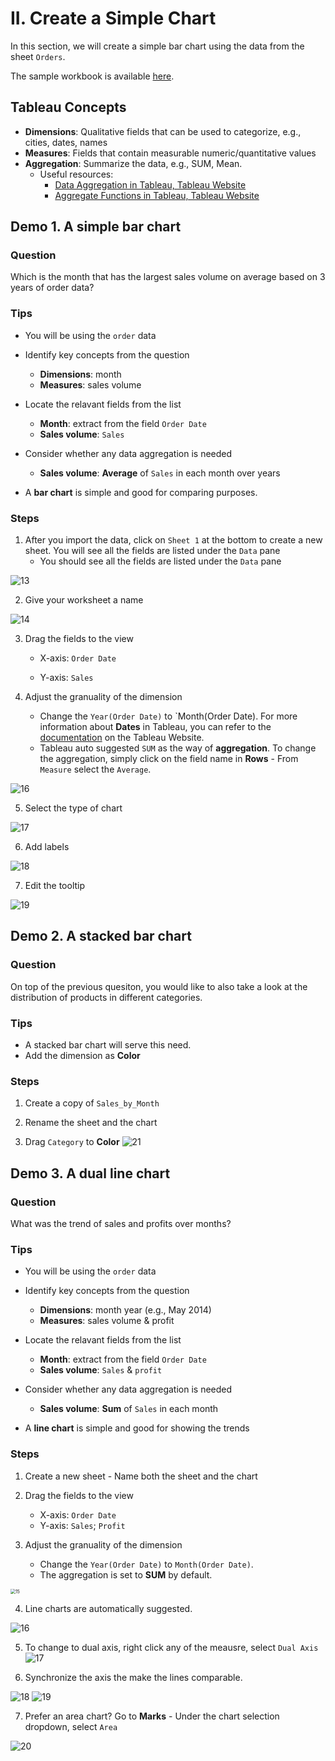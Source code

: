 # II. Create a Simple Chart

In this section, we will create a simple bar chart using the data from the sheet `Orders`.

The sample workbook is available [here](tableau_workbooks/p2.twb).



## Tableau Concepts

- **Dimensions**: Qualitative fields that can be used to categorize, e.g., cities, dates, names
- **Measures**:  Fields that contain measurable numeric/quantitative values
- **Aggregation**: Summarize the data, e.g., SUM, Mean.
  - Useful resources:
    - [Data Aggregation in Tableau, Tableau Website](https://help.tableau.com/current/pro/desktop/en-us/calculations_aggregation.htm)
    - [Aggregate Functions in Tableau, Tableau Website](https://help.tableau.com/current/pro/desktop/en-us/calculations_calculatedfields_aggregate_create.htm)



## Demo 1. A simple bar chart

### Question

Which is the month that has the largest sales volume on average based on 3 years of order data?

### Tips

- You will be using the `order` data

- Identify key concepts from the question

  - **Dimensions**: month
  - **Measures**: sales volume

- Locate the relavant fields from the list

  - **Month**: extract from the field `Order Date`
  - **Sales volume**: `Sales`

- Consider whether any data aggregation is needed

  - **Sales volume**: **Average** of `Sales` in each month over years

- A **bar chart** is simple and good for comparing purposes.

  

### Steps

1. After you import the data, click on `Sheet 1` at the bottom to create a new sheet. You will see all the fields are listed under the `Data` pane
   -  You should see all the fields are listed under the `Data` pane

![13](../screenshots/f13.png)



2. Give your worksheet a name

![14](../screenshots/f14.png)



3. Drag the fields to the view
   - X-axis: `Order Date`
   
   - Y-axis: `Sales`
   
     

4. Adjust the granuality of the dimension

   - Change the `Year(Order Date)` to `Month(Order Date)\. For more information about **Dates** in Tableau, you can refer to the [documentation](https://help.tableau.com/current/pro/desktop/en-us/functions_functions_date.htm) on the Tableau Website.
   - Tableau auto suggested `SUM` as the way of **aggregation**. To change the aggregation, simply click on the field name in **Rows** - From `Measure` select the `Average`.

![16](../screenshots/2_2.gif)



5. Select the type of chart

![17](../screenshots/2_3.gif)



6. Add labels

![18](../screenshots/2_4.gif)



7. Edit the tooltip

![19](../screenshots/2_5.gif)



## Demo 2. A stacked bar chart

### Question

On top of the previous quesiton, you would like to also take a look at the distribution of products in different categories.


### Tips
- A stacked bar chart will serve this need.
- Add the dimension as **Color**


### Steps
1. Create a copy of `Sales_by_Month`


2. Rename the sheet and the chart

3. Drag `Category` to **Color**
  ![21](../screenshots/2_6.gif)



## Demo 3. A dual line chart

### Question

What was the trend of sales and profits over months?


### Tips

- You will be using the `order` data
- Identify key concepts from the question

  - **Dimensions**: month year (e.g., May 2014)
  - **Measures**: sales volume & profit
- Locate the relavant fields from the list

  - **Month**: extract from the field `Order Date`
  - **Sales volume**: `Sales` & `profit`
- Consider whether any data aggregation is needed

  - **Sales volume**: **Sum** of `Sales` in each month
- A **line chart** is simple and good for showing the trends



### Steps

1. Create a new sheet - Name both the sheet and the chart

   

2. Drag the fields to the view

   - X-axis: `Order Date`
   - Y-axis: `Sales`; `Profit`

   

3. Adjust the granuality of the dimension

   - Change the `Year(Order Date)` to `Month(Order Date)`.
   - The aggregation is set to **SUM** by default.

<img src="../screenshots/f15.png" alt="15" style="zoom:50%;" />



4. Line charts are automatically suggested. 

![16](../screenshots/f16.png)



5. To change to dual axis, right click any of the meausre, select `Dual Axis`
![17](../screenshots/f17.png)



6. Synchronize the axis the make the lines comparable.

![18](../screenshots/f18.png)
![19](../screenshots/f19.png)



7. Prefer an area chart?
Go to **Marks** - Under the chart selection dropdown, select `Area`

![20](../screenshots/f20.png)
